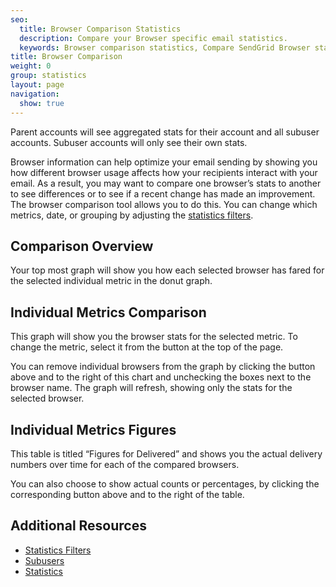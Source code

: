 ```yaml
---
seo:
  title: Browser Comparison Statistics
  description: Compare your Browser specific email statistics.
  keywords: Browser comparison statistics, Compare SendGrid Browser statistics
title: Browser Comparison
weight: 0
group: statistics
layout: page
navigation:
  show: true
---
```


<call-out>

Parent accounts will see aggregated stats for their account and all subuser accounts. Subuser accounts will only see their own stats.

</call-out>

Browser information can help optimize your email sending by showing you how different browser usage affects how your recipients interact with your email. As a result, you may want to compare one browser’s stats to another to see differences or to see if a recent change has made an improvement. The browser comparison tool allows you to do this. You can change which metrics, date, or grouping by adjusting the [statistics filters]({{root_url}}/help-support/analytics-and-reporting/stats-overview.html/#-Statistics-Filters).

## 	Comparison Overview
 	
Your top most graph will show you how each selected browser has fared for the selected individual metric in the donut graph.

## 	Individual Metrics Comparison
 	
This graph will show you the browser stats for the selected metric. To change the metric, select it from the button at the top of the page.

You can remove individual browsers from the graph by clicking the button above and to the right of this chart and unchecking the boxes next to the browser name. The graph will refresh, showing only the stats for the selected browser.

## 	Individual Metrics Figures
 	
This table is titled “Figures for Delivered” and shows you the actual delivery numbers over time for each of the compared browsers.

You can also choose to show actual counts or percentages, by clicking the corresponding button above and to the right of the table.

## 	Additional Resources
 	
- [Statistics Filters]({{root_url}}/help-support/analytics-and-reporting/stats-overview.html#-Statistics-Filters)
- [Subusers]({{root_url}}/help-support/analytics-and-reporting/subusers/)
- [Statistics]({{root_url}}/help-support/analytics-and-reporting/stats-overview/)
